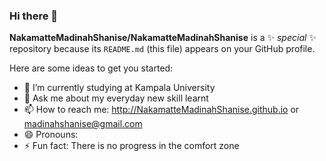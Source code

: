 ### Hi there 👋


**NakamatteMadinahShanise/NakamatteMadinahShanise** is a ✨ _special_ ✨ repository because its `README.md` (this file) appears on your GitHub profile.

Here are some ideas to get you started:

- 🔭 I’m currently studying at Kampala University
- 💬 Ask me about my everyday new skill learnt
- 📫 How to reach me: http://NakamatteMadinahShanise.github.io or madinahshanise@gmail.com
- 😄 Pronouns: 
- ⚡ Fun fact: There is no progress in the comfort zone

